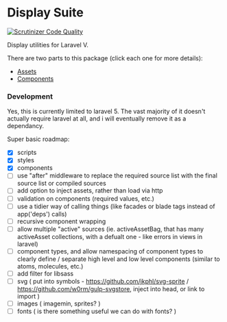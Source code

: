 Display Suite
=============

[![Scrutinizer Code Quality](https://scrutinizer-ci.com/g/tedslittlerobot/display-suite/badges/quality-score.png?b=master)](https://scrutinizer-ci.com/g/tedslittlerobot/display-suite/?branch=master)

Display utilities for Laravel V.

There are two parts to this package (click each one for more details):

- [Assets](docs/assets/readme.md)
- [Components](docs/components/readme.md)

### Development

Yes, this is currently limited to laravel 5. The vast majority of it doesn't actually require laravel at all, and i will eventually remove it as a dependancy.

Super basic roadmap:

- [x] scripts
- [x] styles
- [x] components
- [ ] use "after" middleware to replace the required source list with the final source list or compiled sources
- [ ] add option to inject assets, rather than load via http
- [ ] validation on components (required values, etc.)
- [ ] use a tidier way of calling things (like facades or blade tags instead of app('deps') calls)
- [ ] recursive component wrapping
- [ ] allow multiple "active" sources (ie. activeAssetBag, that has many activeAsset collections, with a defualt one - like errors in views in laravel)
- [ ] component types, and allow namespacing of component types to clearly define / separate high level and low level components (similar to atoms, molecules, etc.)
- [ ] add filter for libsass
- [ ] svg ( put into symbols - https://github.com/jkphl/svg-sprite / https://github.com/w0rm/gulp-svgstore, inject into head, or link to import )
- [ ] images ( imagemin, sprites? )
- [ ] fonts ( is there something useful we can do with fonts? )

